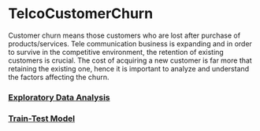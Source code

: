 # TelcoCustomerChurn
Customer churn means those customers who are lost after purchase of products/services. Tele communication business is expanding and in order to survive in the competitive environment, the retention of existing customers is crucial. The cost of acquiring a new customer is far more that retaining the existing one, hence it is important to analyze and understand the factors affecting the churn.

### [Exploratory Data Analysis](https://github.com/tejal04/TelcoCustomerChurn/blob/main/EDA_Customer_Churn_Prediction.ipynb)
### [Train-Test Model](https://github.com/tejal04/TelcoCustomerChurn/blob/main/Model_Customer_Churn_Prediction.ipynb)
